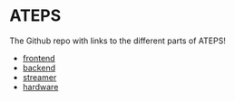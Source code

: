 # ATEPS
The Github repo with links to the different parts of ATEPS!

* [frontend](https://github.com/the-akze/ateps_frontend)
* [backend](https://github.com/the-akze/ateps_backend)
* [streamer](https://github.com/the-akze/ateps_camera_streamer)
* [hardware](https://github.com/the-akze/ateps_hardware)
